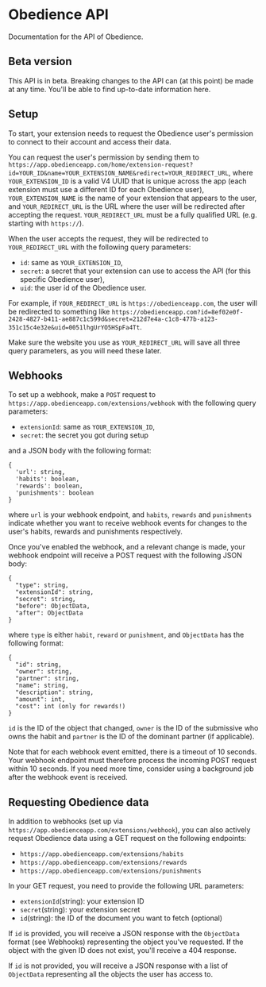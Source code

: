 # Obedience API
Documentation for the API of Obedience.

## Beta version
This API is in beta. Breaking changes to the API can (at this point) be made at any time. You'll be able to find up-to-date information here.

## Setup
To start, your extension needs to request the Obedience user's permission to connect to their account and access their data.

You can request the user's permission by sending them to `https://app.obedienceapp.com/home/extension-request?id=YOUR_ID&name=YOUR_EXTENSION_NAME&redirect=YOUR_REDIRECT_URL`,
where `YOUR_EXTENSION_ID` is a valid V4 UUID that is unique across the app (each extension must use a different ID for each Obedience user), `YOUR_EXTENSION_NAME` is the name of your extension that appears to the user, and `YOUR_REDIRECT_URL` is the URL where the user will be redirected after accepting the request.
`YOUR_REDIRECT_URL` must be a fully qualified URL (e.g. starting with `https://`).

When the user accepts the request, they will be redirected to `YOUR_REDIRECT_URL` with the following query parameters:
- `id`: same as `YOUR_EXTENSION_ID`,
- `secret`: a secret that your extension can use to access the API (for this specific Obedience user),
- `uid`: the user id of the Obedience user.

For example, if `YOUR_REDIRECT_URL` is `https://obedienceapp.com`, the user will be redirected to something like `https://obedienceapp.com?id=8ef02e0f-2428-4827-b411-ae887c1c599d&secret=212d7e4a-c1c8-477b-a123-351c15c4e32e&uid=0051lhgUrYO5HSpFa4Tt`.

Make sure the website you use as `YOUR_REDIRECT_URL` will save all three query parameters, as you will need these later.

## Webhooks
To set up a webhook, make a `POST` request to `https://app.obedienceapp.com/extensions/webhook` with the following query parameters:
- `extensionId`: same as `YOUR_EXTENSION_ID`,
- `secret`: the secret you got during setup

and a JSON body with the following format:
```
{
  'url': string,
  'habits': boolean,
  'rewards': boolean,
  'punishments': boolean
}
```

where `url` is your webhook endpoint, and `habits`, `rewards` and `punishments` indicate whether you want to receive webhook events for changes to the user's habits, rewards and punishments respectively.

Once you've enabled the webhook, and a relevant change is made, your webhook endpoint will receive a POST request with the following JSON body:
```
{
  "type": string,
  "extensionId": string,
  "secret": string,
  "before": ObjectData,
  "after": ObjectData
}
```
where `type` is either `habit`, `reward` or `punishment`, and `ObjectData` has the following format:
```
{
  "id": string,
  "owner": string,
  "partner": string,
  "name": string,
  "description": string,
  "amount": int,
  "cost": int (only for rewards!)
}
```
`id` is the ID of the object that changed, `owner` is the ID of the submissive who owns the habit and `partner` is the ID of the dominant partner (if applicable).

Note that for each webhook event emitted, there is a timeout of 10 seconds. Your webhook endpoint must therefore process the incoming POST request within 10 seconds. If you need more time, consider using a background job after the webhook event is received.


## Requesting Obedience data
In addition to webhooks (set up via `https://app.obedienceapp.com/extensions/webhook`), you can also actively request Obedience data using a GET request on the following endpoints:
- `https://app.obedienceapp.com/extensions/habits`
- `https://app.obedienceapp.com/extensions/rewards`
- `https://app.obedienceapp.com/extensions/punishments`

In your GET request, you need to provide the following URL parameters:
- `extensionId`(string): your extension ID
- `secret`(string): your extension secret
- `id`(string): the ID of the document you want to fetch (optional)

If `id` is provided, you will receive a JSON response with the `ObjectData` format (see Webhooks) representing the object you've requested. If the object with the given ID does not exist, you'll receive a 404 response.

If `id` is not provided, you will receive a JSON response with a list of `ObjectData` representing all the objects the user has access to.
